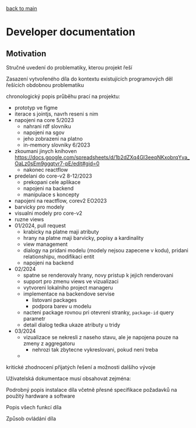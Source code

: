 [back to main](./main.md)

# Developer documentation

## Motivation

Stručné uvedení do problematiky, kterou projekt řeší

Zasazení vytvořeného díla do kontextu existujících programových děl řešících obdobnou problematiku

chronologický popis průběhu prací na projektu:

-   prototyp ve figme
-   iterace s jointjs, navrh reseni s nim
-   napojeni na core 5/2023
    -   nahrani rdf slovniku
    -   napojeni na sgov
    -   jeho zobrazeni na platno
    -   in-memory slovniky 6/2023
-   zkoumani jinych knihoven https://docs.google.com/spreadsheets/d/1b2dZXq4GI3eeqNKxobrqYva_OaLz0sEm9ggqtvr7-pE/edit#gid=0
    -   nakonec reactflow
-   predelani do core-v2 8-12/2023
    -   prekopani cele aplikace
    -   napojeni na backend
    -   manipulace s koncepty
-   napojeni na reactflow, corev2 EO2023
-   barvicky pro modely
-   visualni modely pro core-v2
-   ruzne views
-   01/2024, pull request
    -   krabicky na platne maji atributy
    -   hrany na platne maji barvicky, popisy a kardinality
    -   view management
    -   dialogy na pridani modelu (modely nejsou zapecene v kodu), pridani relationshipu, modifikaci entit
    -   napojeni na backend
-   02/2024
    -   spatne se renderovaly hrany, novy pristup k jejich renderovani
    -   support pro zmenu views ve vizualizaci
    -   vytvoreni lokalniho project manageru
    -   implementace na backendove servise
        -   listovani packages
        -   podpora barev u modelu
    -   nacteni package rovnou pri otevreni stranky, `package-id` query parametr
    -   detail dialog tedka ukaze atributy u tridy
-   03/2024
    -   vizualizace se nekresli z naseho stavu, ale je napojena pouze na zmeny z aggregatoru
        -   nehrozi tak zbytecne vykreslovani, pokud neni treba
    -

kritické zhodnocení přijatých řešení a možnosti dalšího vývoje

Uživatelská dokumentace musí obsahovat zejména:

Podrobný popis instalace díla včetně přesné specifikace požadavků na použitý hardware a software

Popis všech funkcí díla

Způsob ovládání díla
